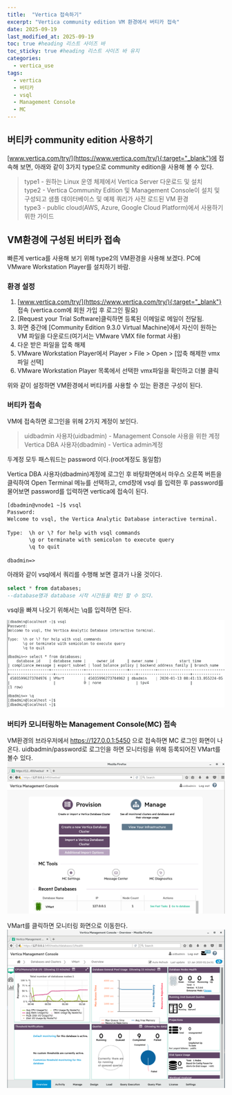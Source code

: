 ```yaml
---
title:  "Vertica 접속하기"
excerpt: "Vertica community edition VM 환경에서 버티카 접속"
date: 2025-09-19
last_modified_at: 2025-09-19
toc: true #heading 리스트 사이즈 바
toc_sticky: true #heading 리스트 사이즈 바 유지
categories:
  - vertica_use
tags:
  - vertica
  - 버티카
  - vsql
  - Management Console
  - MC
---
```


## 버티카 community edition 사용하기  
[www.vertica.com/try/](https://www.vertica.com/try/){:target="_blank"}에 접속해 보면, 아래와 같이 3가지 type으로 community edition을 사용해 볼 수 있다.  
> type1 - 원하는 Linux 운영 체제에서 Vertica Server 다운로드 및 설치  
> type2 - Vertica Community Edition 및 Management Console이 설치 및 구성되고 샘플 데이터베이스 및 예제 쿼리가 사전 로드된 VM 환경  
> type3 - public cloud(AWS, Azure, Google Cloud Platform)에서 사용하기 위한 가이드  

## VM환경에 구성된 버티카 접속
빠른게 vertica를 사용해 보기 위해 type2의 VM환경을 사용해 보겠다. PC에 VMware Workstation Player를 설치하기 바람.  

### 환경 설정
1. [www.vertica.com/try/](https://www.vertica.com/try/){:target="_blank"} 접속 (vertica.com에 회원 가입 후 로그인 필요)  
2. [Request your Trial Software]클릭하면 등록된 이메일로 메일이 전달됨.
3. 화면 중간에 [Community Edition 9.3.0 Virtual Machine]에서 자신이 원하는 VM 파일을 다운로드(여기서는 VMware VMX file format 사용)  
4. 다운 받은 파일을 압축 해제  
5. VMware Workstation Player에서 Player > File > Open > [압축 해제한 vmx파일 선택]  
6. VMware Workstation Player 목록에서 선택한 vmx파일을 확인하고 더블 클릭  

위와 같이 설정하면 VM환경에서 버티카를 사용할 수 있는 환경은 구성이 된다.  

### 버티카 접속
VM에 접속하면 로그인을 위해 2가지 계정이 보인다.  
> uidbadmin 사용자(uidbadmin) - Management Console 사용을 위한 계정  
> Vertica DBA 사용자(dbadmin) - Vertica admin계정  

두계정 모두 패스워드는 password 이다.(root계정도 동일함)  

Vertica DBA 사용자(dbadmin)계정에 로그인 후 바탕화면에서 마우스 오른쪽 버튼을 클릭하여 Open Terminal 메뉴를 선택하고, cmd창에 vsql 를  입력한 후 password를 물어보면 password를 입력하면 vertica에 접속이 된다.  

```shell
[dbadmin@vnode1 ~]$ vsql
Password:
Welcome to vsql, the Vertica Analytic Database interactive terminal.

Type:  \h or \? for help with vsql commands
       \g or terminate with semicolon to execute query
       \q to quit

dbadmin=>
```

아래와 같이 vsql에서 쿼리를 수행해 보면 결과가 나올 것이다.  

```sql
select * from databases;
--database명과 database 시작 시간등을 확인 할 수 있다.
```
  
vsql을 빠져 나오기 위해서는 \q를 입력하면 된다.  

![vertica 접속](../img/vertica_use_1010_01.png)  



### 버티카 모니터링하는 Management Console(MC) 접속
VM환경의 브라우저에서 https://127.0.0.1:5450 으로 접속하면 MC 로그인 화면이 나온다.
uidbadmin/password로 로그인을 하면 모니터링을 위해 등록되어진 VMart를 볼수 있다.
![MC 접속](../img/vertica_use_1010_02.png)  

VMart를 클릭하면 모니터링 화면으로 이동한다.
![MC 접속](../img/vertica_use_1010_03.png)  


